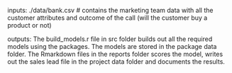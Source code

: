 inputs:
./data/bank.csv # contains the marketing team data with all the customer attributes and outcome of the call (will the customer buy a product or not)

outputs:
The build_models.r file in src folder builds out all the required models using the packages. The models are stored in the package data folder.
The Rmarkdown files in the reports folder scores the model, writes out the sales lead file in the project data folder and documents the results.